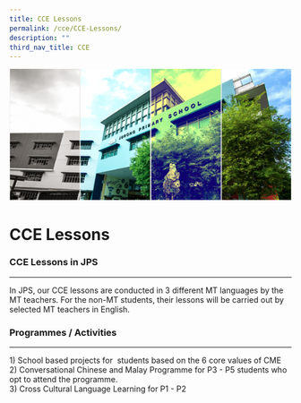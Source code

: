```yaml
---
title: CCE Lessons
permalink: /cce/CCE-Lessons/
description: ""
third_nav_title: CCE
---
```


![](/images/Banner.png)

CCE Lessons
===========

### CCE Lessons in JPS
------------------

  
In JPS, our CCE lessons are conducted in 3 different MT languages by the MT teachers. For the non-MT students, their lessons will be carried out by selected MT teachers in English.

### Programmes / Activities
-----------------------

1\) School based projects for  students based on the 6 core values of CME <br>
2\) Conversational Chinese and Malay Programme for P3 - P5 students who opt to attend the programme. <br>
3\) Cross Cultural Language Learning for P1 - P2
